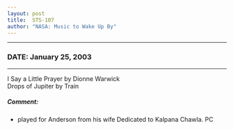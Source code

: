 ```yaml
---
layout: post
title:  STS-107
author: "NASA: Music to Wake Up By"
---
```


----
### DATE: January 25, 2003
----
I Say a Little Prayer by Dionne Warwick<br />Drops of Jupiter by Train

##### Comment:
* played for Anderson from his wife
Dedicated to Kalpana Chawla. PC
